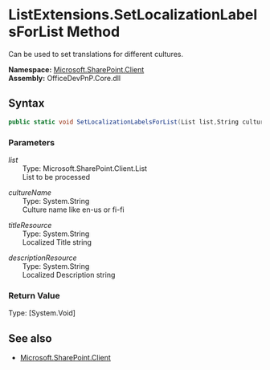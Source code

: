# ListExtensions.SetLocalizationLabelsForList Method  
Can be used to set translations for different cultures.  

**Namespace:** [Microsoft.SharePoint.Client](Microsoft.SharePoint.Client.md)  
**Assembly:** OfficeDevPnP.Core.dll  
## Syntax
```C#
public static void SetLocalizationLabelsForList(List list,String cultureName,String titleResource,String descriptionResource)
```
### Parameters
*list*  
&emsp;&emsp;Type: Microsoft.SharePoint.Client.List  
&emsp;&emsp;List to be processed   
  
*cultureName*  
&emsp;&emsp;Type: System.String  
&emsp;&emsp;Culture name like en-us or fi-fi  
  
*titleResource*  
&emsp;&emsp;Type: System.String  
&emsp;&emsp;Localized Title string  
  
*descriptionResource*  
&emsp;&emsp;Type: System.String  
&emsp;&emsp;Localized Description string  
  
### Return Value
Type: [System.Void]  

## See also
- [Microsoft.SharePoint.Client](Microsoft.SharePoint.Client.md)
